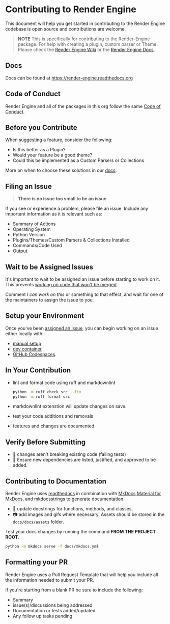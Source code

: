 # Contributing to Render Engine

This document will help you get started in contributing to the Render Engine codebase is open source and contributions are welcome.

> **NOTE**
> This is specifically for contributing to the Render-Engine package. For help with creating a plugin, custom parser or Theme. Please check the [Render Engine Wiki](https://github.com/render-engine/.github/wiki) or the [Render Engine Docs](https://render-engine.readthedocs.org).

## Docs

Docs can be found at <https://render-engine.readthedocs.org>

## Code of Conduct

Render Engine and all of the packages in this org follow the same [Code of Conduct](https://github.com/render-engine/render-engine/blob/main/.github/CODE_OF_CONDUCT.md).

## Before you Contribute

When suggesting a feature, consider the following:

- Is this better as a Plugin?
- Would your feature be a good theme?
- Could this be implemented as a Custom Parsers or Collections

More on when to choose these solutions in our [docs](https://render-engine.readthedocs.io/en/latest/contributing/CONTRIBUTING/#instead-of-making-a-change-in-render-engines-code-consider).

## Filing an Issue

> **There is no issue too small to be an issue**

If you see or experience a problem, please file an issue. Include any important information as it is relevant such as:

- Summary of Actions
- Operating System
- Python Version
- Plugins/Themes/Custom Parsers & Collections Installed
- Commands/Code Used
- Output

## Wait to be Assigned Issues

It's important to wait to be assigned an issue before starting to work on it. This prevents [working on code that won't be merged](https://render-engine.readthedocs.io/en/latest/contributing/CONTRIBUTING/#being-assigned-an-issue).

Comment _I can work on this_ or something to that effect, and wait for one of the maintainers to assign the issue to you.

## Setup your Environment

Once you've been [assigned an issue](https://render-engine.readthedocs.io/en/latest/contributing/contributing#being-assigned-an-issue), you can begin working on an issue either locally with:

- [manual setup](https://render-engine.readthedocs.io/en/latest/contributing/environment_setup#developing-locally)
- [dev container](https://render-engine.readthedocs.io/en/latest/contributing/environment_setup#developing-locally)
- [GitHub Codespaces](https://render-engine.readthedocs.io/en/latest/contributing/environment_setup#using-codespaces).

## In Your Contribution

- lint and format code using ruff and markdownlint

  ```sh
  python -m ruff check src --fix
  python -m ruff format src
  ```

- markdownlint extenstion will update changes on save.

- test your code additions and removals
- features and changes are documented

## Verify Before Submitting

- 🚫 changes aren't breaking existing code (failing tests)
- 🚫 Ensure new dependencies are listed, justified, and approved to be added.

## Contributing to Documentation

Render Engine uses [readthedocs](https://readthedocs.org) in combination with
[MkDocs](https://www.mkdocs.org),[Material for MkDocs](https://squidfunk.github.io/mkdocs-material/), and [mkdocsstrings](https://mkdocsstrings.readthedocs.io/en/latest/) to generate documentation.

- 📝 update docstrings for functions, methods, and classes.
- 📷 add images and gifs where necessary. Assets should be stored in the `docs/docs/assets` folder.

Test your docs changes by running the command **FROM THE PROJECT ROOT**.

```sh
python -m mkdocs serve -f docs/mkdocs.yml
```

## Formatting your PR

Render Engine uses a Pull Request Template that will help you include all the information needed to submit your PR.

If you're starting from a blank PR be sure to include the following:

- Summary
- issue(s)/discussions being addressed
- Documentation or tests added/updated
- Any follow up tasks pending
